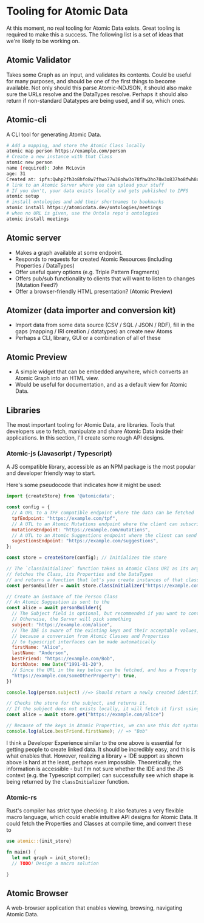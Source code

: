 # Tooling for Atomic Data

At this moment, no real tooling for Atomic Data exists.
Great tooling is required to make this a success.
The following list is a set of ideas that we're likely to be working on.

## Atomic Validator

Takes some Graph as an input, and validates its contents.
Could be useful for many purposes, and should be one of the first things to become available.
Not only should this parse Atomic-NDJSON, it should also make sure the URLs resolve and the DataTypes resolve.
Perhaps it should also return if non-standard Datatypes are being used, and if so, which ones.

## Atomic-cli

A CLI tool for generating Atomic Data.

```sh
# Add a mapping, and store the Atomic Class locally
atomic map person https://example.com/person
# Create a new instance with that Class
atomic new person
name (required): John McLovin
age: 31
Created at: ipfs:Qwhp2fh3o8hfo8w7fhwo77w38ohw3o78fhw3ho78w3o837ho8fwh8o7fh37ho
# link to an Atomic Server where you can upload your stuff
# If you don't, your data exists locally and gets published to IPFS
atomic setup
# install ontologies and add their shortnames to bookmarks
atomic install https://atomicdata.dev/ontologies/meetings
# when no URL is given, use the Ontola repo's ontologies
atomic install meetings
```

## Atomic server

- Makes a graph available at some endpoint.
- Responds to requests for created Atomic Resources (including Properties / DataTypes)
- Offer useful query options (e.g. Triple Pattern Fragments)
- Offers pub/sub functionality to clients that will want to listen to changes (Mutation Feed?)
- Offer a browser-friendly HTML presentation? (Atomic Preview)

## Atomizer (data importer and conversion kit)

- Import data from some data source (CSV / SQL / JSON / RDF), fill in the gaps (mapping / IRI creation / datatypes) an create new Atoms
- Perhaps a CLI, library, GUI or a combination of all of these

## Atomic Preview

- A simple widget that can be embedded anywhere, which converts an Atomic Graph into an HTML view.
- Would be useful for documentation, and as a default view for Atomic Data.

## Libraries

The most important tooling for Atomic Data, are libraries.
Tools that developers use to fetch, manipulate and share Atomic Data inside their applications.
In this section, I'll create some rough API designs.

### Atomic-js (Javascript / Typescript)

A JS compatible library, accessible as an NPM package is the most popular and developer friendly way to start.

Here's some pseudocode that indicates how it might be used:

```js
import {createStore} from '@atomicdata';

const config = {
  // A URL to a TPF compatible endpoint where the data can be fetched
  tpfEndpoint: "https://example.com/tpf",
  // A UTL to an Atomic Mutations endpoint where the client can subscribe to changes
  mutationsEndpoint: "https://example.com/mutations",
  // A UTL to an Atomic Suggestions endpoint where the client can send suggested state changes
  sugestionsEndpoint: "https://example.com/suggestions",
};

const store = createStore(config); // Initializes the store

// The `classInitializer` function takes an Atomic Class URI as its argument
// fetches the Class, its Properties and the DataTypes
// and returns a function that let's you create instances of that class
const personBuilder = await store.classInitializer("https://example.com/classes/Person");

// Create an instance of the Person Class
// An Atomic Suggestion is sent to the
const alice = await personBuilder({
  // The Subject field is optional, but recommended if you want to control its URL.
  // Otherwise, the Server will pick something
  subject: "https://example.com/alice",
  // The IDE is aware of the existing keys and their acceptable values,
  // because a conversion from Atomic Classes and Properties
  // to typescript interfaces can be made automatically
  firstName: "Alice",
  lastName: "Anderson",
  bestFriend: "https://example.com/Bob",
  birthDate: new Date("1991-01-20"),
  // Since the URL in the key below can be fetched, and has a Property + Datatype, the IDE + the compiler can determine that 'true' is an acceptable type.
  "https://example.com/someOtherProperty": true,
})

console.log(person.subject) //=> Should return a newly created identifier, https://example.com/alice

// Checks the store for the subject, and returns it.
// If the subject does not exists locally, it will fetch it first using the `tpfEndpoint`.
const alice = await store.get("https://example.com/alice")

// Because of the keys in Atomic Properties, we can use this dot syntax to traverse the graph and get a value
console.log(alice.bestFriend.firstName); // => "Bob"
```

I think a Developer Experience similar to the one above is essential for getting people to create linked data.
It should be incredibly easy, and this is what enables that.
However, realizing a library + IDE support as shown above is hard at the least, perhaps even impossible.
Theoretically, the information is accessible - but I'm not sure whether the IDE and the JS context (e.g. the Typescript compiler) can successfully see which shape is being returned by the `classInitializer` function.

### Atomic-rs

Rust's compiler has strict type checking.
It also features a very flexible macro language, which could enable intuitive API designs for Atomic Data.
It could fetch the Properties and Classes at compile time, and convert these to

```rust
use atomic::{init_store}

fn main() {
  let mut graph = init_store();
  // TODO! Design a macro solution

}
```

## Atomic Browser

A web-browser application that enables viewing, browsing, navigating Atomic Data.
